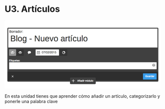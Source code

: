 
# U3. Artículos

![](img/image.png)

En esta unidad tienes que aprender cómo añadir un artículo, categorizarlo y ponerle una palabra clave



